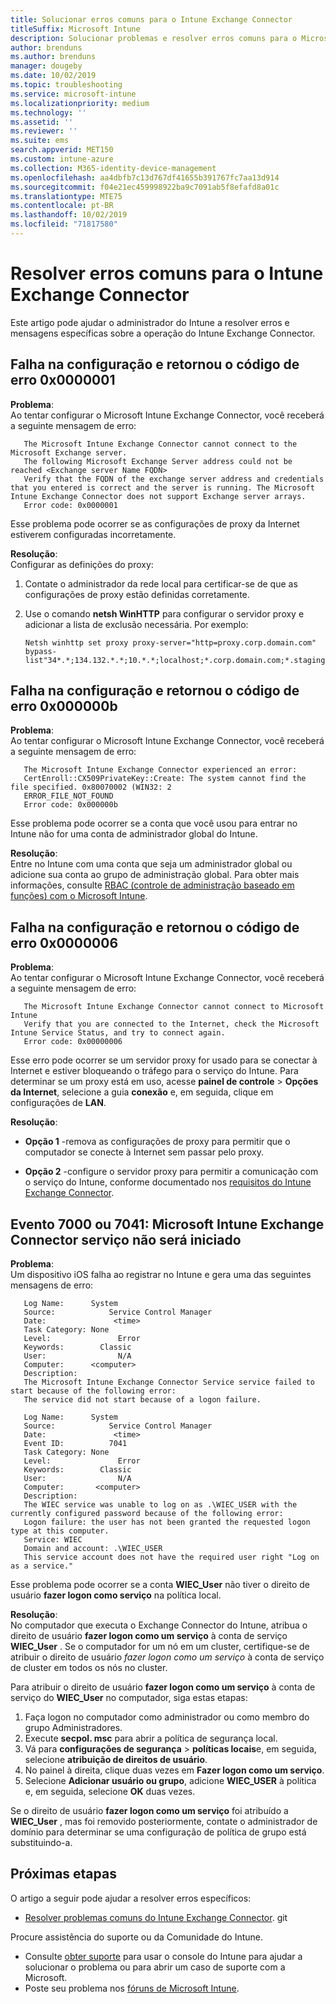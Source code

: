 ```yaml
---
title: Solucionar erros comuns para o Intune Exchange Connector
titleSuffix: Microsoft Intune
description: Solucionar problemas e resolver erros comuns para o Microsoft Intune Exchange Connector local
author: brenduns
ms.author: brenduns
manager: dougeby
ms.date: 10/02/2019
ms.topic: troubleshooting
ms.service: microsoft-intune
ms.localizationpriority: medium
ms.technology: ''
ms.assetid: ''
ms.reviewer: ''
ms.suite: ems
search.appverid: MET150
ms.custom: intune-azure
ms.collection: M365-identity-device-management
ms.openlocfilehash: aa4dbfb7c13d767df41655b391767fc7aa13d914
ms.sourcegitcommit: f04e21ec459998922ba9c7091ab5f8efafd8a01c
ms.translationtype: MTE75
ms.contentlocale: pt-BR
ms.lasthandoff: 10/02/2019
ms.locfileid: "71817580"
---
```

# <a name="resolve-common-errors-for-the-intune-exchange-connector"></a>Resolver erros comuns para o Intune Exchange Connector

Este artigo pode ajudar o administrador do Intune a resolver erros e mensagens específicas sobre a operação do Intune Exchange Connector.  

## <a name="configuration-failed-and-returned-error-code-0x0000001"></a>Falha na configuração e retornou o código de erro 0x0000001

**Problema**:  
Ao tentar configurar o Microsoft Intune Exchange Connector, você receberá a seguinte mensagem de erro:

```
   The Microsoft Intune Exchange Connector cannot connect to the Microsoft Exchange server.  
   The following Microsoft Exchange Server address could not be reached <Exchange server Name FQDN>  
   Verify that the FQDN of the exchange server address and credentials that you entered is correct and the server is running. The Microsoft Intune Exchange Connector does not support Exchange server arrays.  
   Error code: 0x0000001  
```

Esse problema pode ocorrer se as configurações de proxy da Internet estiverem configuradas incorretamente.

**Resolução**:  
Configurar as definições do proxy:
1. Contate o administrador da rede local para certificar-se de que as configurações de proxy estão definidas corretamente. 
2. Use o comando **netsh WinHTTP** para configurar o servidor proxy e adicionar a lista de exclusão necessária. Por exemplo:  

   ```
   Netsh winhttp set proxy proxy-server="http=proxy.corp.domain.com" bypass-list"34*.*;134.132.*.*;10.*.*;localhost;*.corp.domain.com;*.staging.domain.com"
   ```

## <a name="configuration-failed-and-returned-error-code-0x000000b"></a>Falha na configuração e retornou o código de erro 0x000000b   

**Problema**:  
Ao tentar configurar o Microsoft Intune Exchange Connector, você receberá a seguinte mensagem de erro:  

```
   The Microsoft Intune Exchange Connector experienced an error:  
   CertEnroll::CX509PrivateKey::Create: The system cannot find the file specified. 0x80070002 (WIN32: 2  
   ERROR_FILE_NOT_FOUND  
   Error code: 0x000000b  
```
Esse problema pode ocorrer se a conta que você usou para entrar no Intune não for uma conta de administrador global do Intune.

**Resolução**:  
Entre no Intune com uma conta que seja um administrador global ou adicione sua conta ao grupo de administração global. Para obter mais informações, consulte [RBAC (controle de administração baseado em funções) com o Microsoft Intune](../fundamentals/role-based-access-control.md).

## <a name="configuration-failed-and-returned-error-code-0x0000006"></a>Falha na configuração e retornou o código de erro 0x0000006

**Problema**:  
Ao tentar configurar o Microsoft Intune Exchange Connector, você receberá a seguinte mensagem de erro:  

```  
   The Microsoft Intune Exchange Connector cannot connect to Microsoft Intune  
   Verify that you are connected to the Internet, check the Microsoft Intune Service Status, and try to connect again.  
   Error code: 0x00000006  
```  
Esse erro pode ocorrer se um servidor proxy for usado para se conectar à Internet e estiver bloqueando o tráfego para o serviço do Intune. Para determinar se um proxy está em uso, acesse **painel de controle** > **Opções da Internet**, selecione a guia **conexão** e, em seguida, clique em configurações de **LAN**.

**Resolução**:  

- **Opção 1** -remova as configurações de proxy para permitir que o computador se conecte à Internet sem passar pelo proxy.  

- **Opção 2** -configure o servidor proxy para permitir a comunicação com o serviço do Intune, conforme documentado nos [requisitos do Intune Exchange Connector](exchange-connector-install.md#intune-exchange-connector-requirements).



## <a name="event-7000-or-7041-microsoft-intune-exchange-connector-service-wont-start"></a>Evento 7000 ou 7041: Microsoft Intune Exchange Connector serviço não será iniciado

**Problema**:  
Um dispositivo iOS falha ao registrar no Intune e gera uma das seguintes mensagens de erro:  

```  
   Log Name:      System
   Source:            Service Control Manager
   Date:               <time>
   Task Category: None
   Level:               Error
   Keywords:        Classic
   User:                N/A
   Computer:      <computer>
   Description:
   The Microsoft Intune Exchange Connector Service service failed to start because of the following error:  
   The service did not start because of a logon failure.
```  

```  
   Log Name:      System
   Source:            Service Control Manager
   Date:               <time>
   Event ID:          7041
   Task Category: None
   Level:               Error   
   Keywords:        Classic
   User:                N/A
   Computer:       <computer>
   Description:
   The WIEC service was unable to log on as .\WIEC_USER with the currently configured password because of the following error:
   Logon failure: the user has not been granted the requested logon type at this computer.
   Service: WIEC
   Domain and account: .\WIEC_USER
   This service account does not have the required user right "Log on as a service."  
```
Esse problema pode ocorrer se a conta **WIEC_User** não tiver o direito de usuário **fazer logon como serviço** na política local.

**Resolução**:  
No computador que executa o Exchange Connector do Intune, atribua o direito de usuário **fazer logon como um serviço** à conta de serviço **WIEC_User** . Se o computador for um nó em um cluster, certifique-se de atribuir o direito de usuário *fazer logon como um serviço* à conta de serviço de cluster em todos os nós no cluster.  

Para atribuir o direito de usuário **fazer logon como um serviço** à conta de serviço do **WIEC_User** no computador, siga estas etapas:

1. Faça logon no computador como administrador ou como membro do grupo Administradores.
2. Execute **secpol. msc** para abrir a política de segurança local.
3. Vá para **configurações de segurança** > **políticas locais**e, em seguida, selecione **atribuição de direitos de usuário**.
4. No painel à direita, clique duas vezes em **Fazer logon como um serviço**.
5. Selecione **Adicionar usuário ou grupo**, adicione **WIEC_USER** à política e, em seguida, selecione **OK** duas vezes.

Se o direito de usuário **fazer logon como um serviço** foi atribuído a **WIEC_User** , mas foi removido posteriormente, contate o administrador de domínio para determinar se uma configuração de política de grupo está substituindo-a.  

## <a name="next-steps"></a>Próximas etapas  

O artigo a seguir pode ajudar a resolver erros específicos:
- [Resolver problemas comuns do Intune Exchange Connector](troubleshoot-exchange-connector-common-problems.md). git 

Procure assistência do suporte ou da Comunidade do Intune.
- Consulte [obter suporte](../fundamentals/get-support.md) para usar o console do Intune para ajudar a solucionar o problema ou para abrir um caso de suporte com a Microsoft. 
- Poste seu problema nos [fóruns de Microsoft Intune](https://social.technet.microsoft.com/Forums/en-US/home?forum=microsoftintuneprod).  
